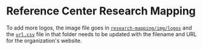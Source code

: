 # Reference Center Research Mapping

To add more logos, the image file goes in [`research-mapping/img/logos`](https://github.com/AmericanRedCross/research-mapping/tree/gh-pages/img/logos)
and the [`url.csv`](https://github.com/AmericanRedCross/research-mapping/blob/gh-pages/img/logos/urls.csv) file in that folder needs to be updated with the filename and URL for the organization's website.

